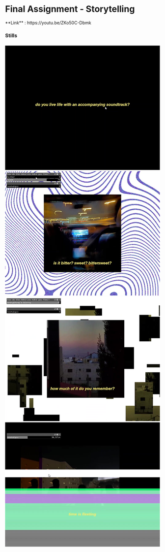 <h1> Final Assignment - Storytelling </h1>
**Link** : https://youtu.be/ZKo50C-Dbmk

<h3> Stills <h3>
  <img src= bin/data/still1.jpg>
  <img src= bin/data/still2.jpg>
  <img src= bin/data/still3.jpg>
  <img src= bin/data/still4.jpg>
